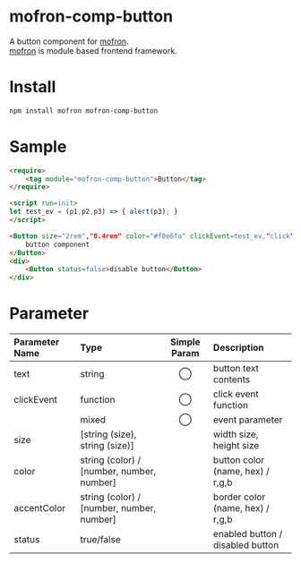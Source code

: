 # mofron-comp-button
A button component for [mofron](https://mofron.github.io/mofron/).<br>
[mofron](https://mofron.github.io/mofron/) is module based frontend framework.

# Install

```bash
npm install mofron mofron-comp-button
```

# Sample

```html
<require>
    <tag module="mofron-comp-button">Button</tag>
</require>

<script run=init>
let test_ev = (p1,p2,p3) => { alert(p3); }
</script>

<Button size="2rem","0.4rem" color="#f0e6fa" clickEvent=test_ev,"click">
    button component
</Button>
<div>
    <Button status=false>disable button</Button>
</div>
```

# Parameter

| Parameter Name     | Type                                          | Simple Param |    Description                   |
|:-------------------|:----------------------------------------------|:------------:|:---------------------------------|
| text               | string                                        | ◯            | button text contents             |
| clickEvent         | function                                      | ◯            | click event function             |
|                    | mixed                                         | ◯            | event parameter                  |
| size               | [string (size), string (size)]                |              | width size, height size          |
| color              | string (color) / [number, number, number]     |              | button color (name, hex) / r,g,b |
| accentColor        | string (color) / [number, number, number]     |              | border color (name, hex) / r,g,b |
| status             | true/false                                    |              | enabled button / disabled button |
